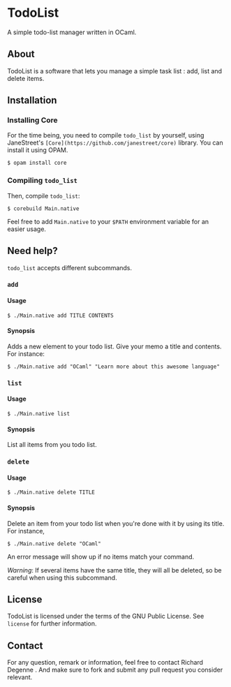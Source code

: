 TodoList
========

A simple todo-list manager written in OCaml.

About
-----

TodoList is a software that lets you manage a simple task list : add, list and delete items.

Installation
------------

### Installing Core

For the time being, you need to compile `todo_list` by yourself, using JaneStreet's `[Core](https://github.com/janestreet/core)` library. You can install it using OPAM.

```
$ opam install core
```

### Compiling `todo_list`

Then, compile `todo_list`:

```
$ corebuild Main.native
```

Feel free to add `Main.native` to your `$PATH` environment variable for an easier usage.

Need help?
----------

`todo_list` accepts different subcommands.

### `add`

#### Usage

```
$ ./Main.native add TITLE CONTENTS
```

#### Synopsis

Adds a new element to your todo list. Give your memo a title and contents. For instance:

```
$ ./Main.native add "OCaml" "Learn more about this awesome language"
```

### `list`

#### Usage

```
$ ./Main.native list
```

#### Synopsis

List all items from you todo list.

### `delete`

#### Usage

```
$ ./Main.native delete TITLE
```

#### Synopsis

Delete an item from your todo list when you're done with it by using its title. For instance,

```
$ ./Main.native delete "OCaml"
```

An error message will show up if no items match your command.

*Warning*: If several items have the same title, they will all be deleted, so be careful when using this subcommand.

License
-------

TodoList is licensed under the terms of the GNU Public License. See `license` for further information.

Contact
-------

For any question, remark or information, feel free to contact Richard Degenne
<richdeg2 AT gmail DOT com>. And make sure to fork and submit any pull
request you consider relevant.

